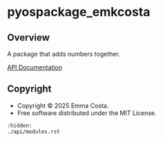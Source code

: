 # pyospackage_emkcosta

## Overview

A package that adds numbers together.


[API Documentation](./api/modules.rst)

## Copyright

- Copyright © 2025 Emma Costa.
- Free software distributed under the MIT License.

```{toctree}
:hidden:
./api/modules.rst
```
